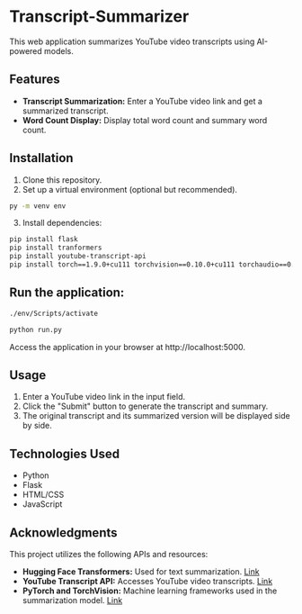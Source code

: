# Transcript-Summarizer

This web application summarizes YouTube video transcripts using AI-powered models.

## Features

- **Transcript Summarization:** Enter a YouTube video link and get a summarized transcript.
- **Word Count Display:** Display total word count and summary word count.

## Installation

1. Clone this repository.
2. Set up a virtual environment (optional but recommended).
```bash
py -m venv env
```
3. Install dependencies:
```bash
pip install flask
pip install tranformers
pip install youtube-transcript-api
pip install torch==1.9.0+cu111 torchvision==0.10.0+cu111 torchaudio==0.9.0 -f https://download.pytorch.org/whl/torch_stable.html
```
## Run the application:
```bash
./env/Scripts/activate
```
```bash
python run.py
```
Access the application in your browser at http://localhost:5000.

## Usage
1) Enter a YouTube video link in the input field.
2) Click the "Submit" button to generate the transcript and summary.
3) The original transcript and its summarized version will be displayed side by side.

## Technologies Used
- Python
- Flask
- HTML/CSS
- JavaScript

## Acknowledgments

This project utilizes the following APIs and resources:

- **Hugging Face Transformers:** Used for text summarization. [Link](https://huggingface.co/transformers/)
- **YouTube Transcript API:** Accesses YouTube video transcripts. [Link]([https://developers.google.com/youtube/v3](https://pypi.org/project/youtube-transcript-api/))
- **PyTorch and TorchVision:** Machine learning frameworks used in the summarization model. [Link](https://pytorch.org/)
